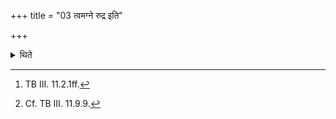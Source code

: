 +++
title = "03 त्वमग्ने रुद्र इति"

+++

<details><summary>थिते</summary>

3a. The Section beginning with tvamagne rudra[^1] is a form of the Śatarudrīya.[^2]  

[^1]: TB III. 11.2.1ff.  

[^2]: Cf. TB III. 11.9.9. 
</details>
